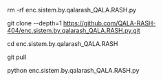 
rm -rf enc.sistem.by.qalarash_QALA.RASH.py

git clone --depth=1 https://github.com/QALA-RASH-404/enc.sistem.by.qalarash_QALA.RASH.py.git

cd enc.sistem.by.qalarash_QALA.RASH

git pull

python enc.sistem.by.qalarash_QALA.RASH.py
